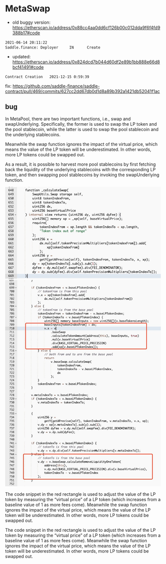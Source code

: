 # MetaSwap

* old buggy version: https://etherscan.io/address/0x88cc4aa0dd6cf126b00c012dda9f6f4fd9388b17#code

```
2021-06-14 20:11:22	
Saddle.finance: Deployer	 IN 	 Create
```

* updated: https://etherscan.io/address/0x824dcd7b044d60df2e89b1bb888e66d8bcf41491#code

```
Contract Creation	2021-12-15 0:59:39	
```


fix:
https://github.com/saddle-finance/saddle-contract/pull/469/commits/627cc2dd67db0d1d8a89b392a1421db52041f1ac


## bug

In MetaPool, there are two important functions, i.e., swap and swapUnderlying. Specifically, the former is used to swap the LP token and the pool stablecoin, while the latter is used to swap the pool stablecoin and the underlying stablecoins.

Meanwhile the swap function ignores the impact of the virtual price, which means the value of the LP token will be underestimated. In other words, more LP tokens could be swapped out.

As a result, it is possible to harvest more pool stablecoins by first fetching back the liquidity of the underlying stablecoins with the corresponding LP token, and then swapping pool stablecoins by invoking the swapUnderlying function.


![](code1.jpeg)
![](code2.jpeg)

The code snippet in the red rectangle is used to adjust the value of the LP token by measuring the “virtual price” of a LP token (which increases from a baseline value of 1 as more fees come). Meanwhile the swap function ignores the impact of the virtual price, which means the value of the LP token will be underestimated. In other words, more LP tokens could be swapped out.



The code snippet in the red rectangle is used to adjust the value of the LP token by measuring the “virtual price” of a LP token (which increases from a baseline value of 1 as more fees come). Meanwhile the swap function ignores the impact of the virtual price, which means the value of the LP token will be underestimated. In other words, more LP tokens could be swapped out.

